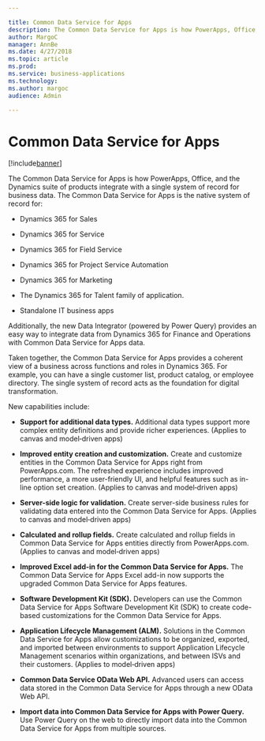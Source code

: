 ```yaml
---

title: Common Data Service for Apps
description: The Common Data Service for Apps is how PowerApps, Office, and the Dynamics suite of products integrate with a single system of record for business data.
author: MargoC
manager: AnnBe
ms.date: 4/27/2018
ms.topic: article
ms.prod: 
ms.service: business-applications
ms.technology: 
ms.author: margoc
audience: Admin

---
```

#  Common Data Service for Apps




[!include[banner](../../../includes/banner.md)]

The Common Data Service for Apps is how PowerApps, Office, and the Dynamics
suite of products integrate with a single system of record for business data.
The Common Data Service for Apps is the native system of record for:

-   Dynamics 365 for Sales

-   Dynamics 365 for Service

-   Dynamics 365 for Field Service

-   Dynamics 365 for Project Service Automation

-   Dynamics 365 for Marketing

-   The Dynamics 365 for Talent family of application.

-   Standalone IT business apps

Additionally, the new Data Integrator (powered by Power Query) provides an easy
way to integrate data from Dynamics 365 for Finance and Operations with Common
Data Service for Apps data.

Taken together, the Common Data Service for Apps provides a coherent view of a
business across functions and roles in Dynamics 365. For example, you can have a
single customer list, product catalog, or employee directory. The single system
of record acts as the foundation for digital transformation.

New capabilities include:

-   **Support for additional data types.** Additional data types support more
    complex entity definitions and provide richer experiences. (Applies to
    canvas and model‑driven apps)

-   **Improved entity creation and customization.** Create and customize
    entities in the Common Data Service for Apps right from PowerApps.com. The
    refreshed experience includes improved performance, a more user-friendly UI,
    and helpful features such as in-line option set creation. (Applies to canvas
    and model‑driven apps)

-   **Server-side logic for validation.** Create server-side business rules for
    validating data entered into the Common Data Service for Apps. (Applies to
    canvas and model‑driven apps)

-   **Calculated and rollup fields.** Create calculated and rollup fields in
    Common Data Service for Apps entities directly from PowerApps.com. (Applies
    to canvas and model‑driven apps)

-   **Improved Excel add-in for the Common Data Service for Apps.** The Common
    Data Service for Apps Excel add-in now supports the upgraded Common Data
    Service for Apps features.

-   **Software Development Kit (SDK).** Developers can use the Common Data
    Service for Apps Software Development Kit (SDK) to create code-based
    customizations for the Common Data Service for Apps.

-   **Application Lifecycle Management (ALM).** Solutions in the Common Data
    Service for Apps allow customizations to be organized, exported, and
    imported between environments to support Application Lifecycle Management
    scenarios within organizations, and between ISVs and their customers.
    (Applies to model‑driven apps)

-   **Common Data Service OData Web API.** Advanced users can access data stored
    in the Common Data Service for Apps through a new OData Web API.

-   **Import data into Common Data Service for Apps with Power Query.** Use
    Power Query on the web to directly import data into the Common Data Service
    for Apps from multiple sources.
